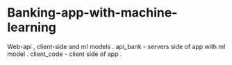 # Banking-app-with-machine-learning
Web-api , client-side and ml models . 
api_bank - servers side of app with ml model . 
client_code - client side of app . 
